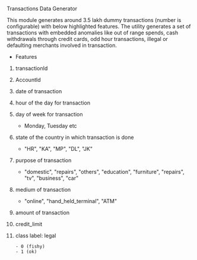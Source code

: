 Transactions Data Generator

This module generates around 3.5 lakh dummy transactions (number is configurable) with below highlighted features.
The utility generates a set of transactions with embedded anomalies like out of range spends, cash withdrawals through credit cards, odd hour transactions, illegal or defaulting merchants involved in transaction.

* Features

1. transactionId

2. AccountId
	
3. date of transaction

4. hour of the day for transaction

5. day of week for transaction

	- Monday, Tuesday etc

6. state of the country in which transaction is done

	- "HR", "KA", "MP", "DL", "JK"

7. purpose of transaction

	- "domestic", "repairs", "others", "education", "furniture", "repairs", "tv", "business", "car"

8. medium of transaction

	- "online", "hand_held_terminal", "ATM"

9. amount of transaction

10. credit_limit

11. class label: legal

		- 0 (fishy)
		- 1 (ok)

